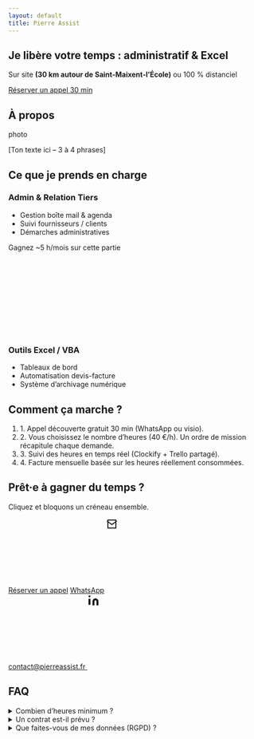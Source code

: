 ```yaml
---
layout: default
title: Pierre Assist
---
```


<section id="intro" class="pt-32 pb-24 bg-hero-gradient text-center">
  <h1 class="text-4xl sm:text-5xl font-extrabold mb-4">
    Je libère votre temps : <span class="text-gray-200">administratif &amp; Excel</span>
  </h1>
  <p class="mb-8 text-lg">
    Sur site <strong>(30 km autour de Saint-Maixent-l’École)</strong> ou 100 % distanciel
  </p>
  <a href="#cta" class="px-8 py-3 bg-gray-100 text-slate-900 font-semibold rounded-full shadow hover:bg-white">
    Réserver un appel 30 min
  </a>
</section>

<section id="about" class="py-24 text-center text-white bg-[url('/assets/desk.jpg')] bg-cover bg-center bg-fixed relative">
  <div class="py-20 container mx-auto px-4 max-w-3xl text-center" data-aos="fade-up">
  <div class="absolute inset-0 bg-gradient-to-br from-indigo-700/80 to-violet-800/80"></div>
  <div class="relative z-10">
<h2 class="text-3xl font-bold mb-6">À propos</h2>
<div class="mx-auto mb-6 w-32 h-32 rounded-full bg-slate-800 flex items-center justify-center text-gray-500">photo</div>
<p class="text-gray-300">[Ton texte ici&nbsp;– 3&nbsp;à&nbsp;4 phrases]</p>
  </div>
  </div>
</section>

<section id="services" class="py-20 container mx-auto px-4">
  <h2 class="text-3xl font-bold text-center mb-12">Ce que je prends en charge</h2>

  <div class="grid md:grid-cols-3 gap-6">
    <!-- carte -->
   <div class="bg-slate-800 rounded-lg p-6 flex flex-col items-start text-center
            space-y-3 min-h-[260px] transition hover:-translate-y-1 hover:shadow-lg">

  <!-- icône -->
  <i data-lucide="inbox" class="w-8 h-8 text-indigo-400"></i>

  <!-- titre -->
  <h3 class="text-xl font-semibold">Admin &amp; Relation Tiers</h3>

  <!-- liste -->
  <ul class="list-disc list-inside text-gray-300 flex-1 space-y-1">
    <li>Gestion boîte mail &amp; agenda</li>
    <li>Suivi fournisseurs / clients</li>
    <li>Démarches administratives</li>
  </ul>

  <!-- phrase valeur -->
  <p class="text-sm text-indigo-400 italic">
    Gagnez ~5&nbsp;h/mois sur cette partie
  </p>
</div>
  <div class="bg-slate-800 rounded-lg p-6">
      <svg class="bg-slate-800 rounded-lg p-6 transition hover:-translate-y-1 hover:shadow-lg" fill="none" stroke="currentColor" stroke-width="2"><use href="https://unpkg.com/lucide-static@latest/icons/file-spreadsheet.svg#icon"/></svg>
      <h3 class="text-xl font-semibold mb-2">Outils Excel / VBA</h3>
      <ul class="list-disc list-inside text-gray-300">
        <li>Tableaux de bord</li>
        <li>Automatisation devis-facture</li>
        <li>Système d’archivage numérique</li>
      </ul>
    </div>
  </div>
</section>

<section id="process" class="py-16 bg-slate-800">
  <div class="container mx-auto px-4">
    <h2 class="text-3xl font-bold mb-8 text-center">Comment ça marche ?</h2>
    <ol class="space-y-4 max-w-3xl mx-auto">
      <li><span class="font-semibold text-indigo-400">1.</span> Appel découverte gratuit 30 min (WhatsApp ou visio).</li>
      <li><span class="font-semibold text-indigo-400">2.</span> Vous choisissez le nombre d’heures (40 €/h). Un ordre de mission récapitule chaque demande.</li>
      <li><span class="font-semibold text-indigo-400">3.</span> Suivi des heures en temps réel (Clockify + Trello partagé).</li>
      <li><span class="font-semibold text-indigo-400">4.</span> Facture mensuelle basée sur les heures réellement consommées.</li>
    </ol>
  </div>
</section>

<section id="cta" class="py-20 text-center">
  <h2 class="text-3xl font-bold mb-4">Prêt·e à gagner du temps&nbsp;?</h2>
  <p class="mb-8">Cliquez et bloquons un créneau ensemble.</p>
  <div class="flex flex-col sm:flex-row justify-center items-center gap-4">
  <a href="https://calendly.com/…" class="px-6 py-3 bg-indigo-500 rounded-full font-semibold hover:bg-indigo-600">Réserver un appel</a>
  <a href="https://wa.me/33600000000" class="px-6 py-3 border border-indigo-400 rounded-full hover:bg-indigo-600 hover:border-transparent">WhatsApp</a>
  <a href="mailto:contact@pierreassist.fr" class="inline-flex items-center gap-2 text-gray-300 hover:text-white">
    <svg class="h-5 w-5" fill="none" stroke="currentColor" stroke-width="2">
      <path d="M4 4h16v16H4z"></path><polyline points="22,6 12,13 2,6"></polyline>
    </svg>
    contact@pierreassist.fr
  </a>
  <a href="https://www.linkedin.com/in/tonprofil" class="text-gray-300 hover:text-white">
    <svg class="h-5 w-5" fill="currentColor"><path d="M16 8a6 6 0 0 1 6 6v8h-4v-8a2 2 0 0 0-4 0v8h-4v-8a6 6 0 0 1 6-6z"/><rect x="2" y="9" width="4" height="12"/><circle cx="4" cy="4" r="2"/></svg>
  </a>
</div>
</section>

<section id="faq" class="py-16 bg-slate-800" data-aos="fade-up">
  <div class="container mx-auto px-4 max-w-3xl">
    <h2 class="text-2xl font-bold mb-6 text-center">FAQ</h2>
    <details class="mb-4">
      <summary class="cursor-pointer font-semibold">Combien d’heures minimum&nbsp;?</summary>
      <p class="mt-2 text-gray-300">Je facture à l’heure. Aucune quantité minimale&nbsp;; vous ne payez que le temps réellement consommé.</p>
    </details>
    <details class="mb-4"><summary class="cursor-pointer font-semibold">Un contrat est-il prévu&nbsp;?
    </summary>
      <p class="mt-2 text-gray-300">Oui : une lettre de mission-cadre + un ordre de mission par demande. Pas de surprise tarifaire.</p></details><details><summary class="cursor-pointer font-semibold">Que faites-vous de mes données (RGPD)&nbsp;?</summary><p class="mt-2 text-gray-300">Accès chiffré via Bitwarden, stockage OneDrive UE, destruction à la fin de mission. Voir CGV § 6.</p>
      </details>
  </div>
</section>
